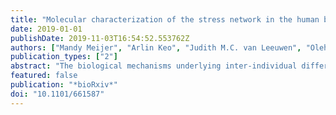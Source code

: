 ```yaml
---
title: "Molecular characterization of the stress network in the human brain"
date: 2019-01-01
publishDate: 2019-11-03T16:54:52.553762Z
authors: ["Mandy Meijer", "Arlin Keo", "Judith M.C. van Leeuwen", "Oleh Dzyubachyk", "Onno C. Meijer", "Christiaan H. Vinkers", "Ahmed Mahfouz"]
publication_types: ["2"]
abstract: "The biological mechanisms underlying inter-individual differences in human stress reactivity remain poorly understood. We aimed to identify the molecular underpinning of neural stress sensitivity. Linking mRNA expression data from the Allen Human Brain Atlas to task-based fMRI revealed 261 differentially expressed genes in brain regions differentially activated by stress in individuals with low or high stress sensitivity. These genes are associated with stress-related psychiatric disorders (e.g. schizophrenia and anxiety) and include markers for specific neuronal populations (e.g. VIP, CCK, and NPY), neurotransmitter receptors (e.g. HTR1A, CHRNA3), and signaling factors that interact with the glucocorticoid receptor and hypothalamic-pituitary-adrenal axis (e.g. CRH, NEUROD2, PACAP). Overall, the identified genes potentially underlie altered stress reactivity in individuals at risk for psychiatric disorders and play a role in mounting an adaptive stress response, making them potentially druggable targets for stress-related diseases."
featured: false
publication: "*bioRxiv*"
doi: "10.1101/661587"
---
```


